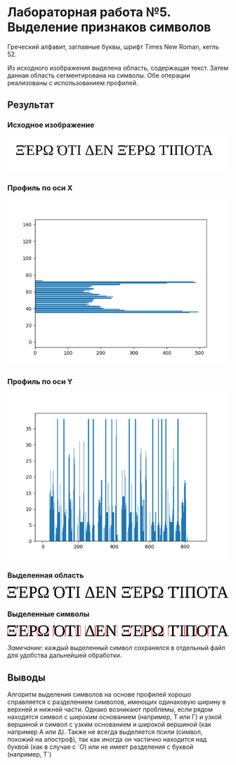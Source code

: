 # Лабораторная работа №5. Выделение признаков символов

Греческий алфавит, заглавные буквы, шрифт Times New Roman, кегль 52.

Из исходного изображения выделена область, содержащая текст. 
Затем данная область сегментирована на символы. Обе операции 
реализованы с использованием профилей.

## Результат

### Исходное изображение

![Text](./img/sentence2.png)

### Профиль по оси X

![Profile](./img/profile_x.png)

### Профиль по оси Y

![Profile](./img/profile_y.png)

### Выделенная область

![Text](./img/cut.bmp)

### Выделенные символы

![Text](./img/result.bmp)

_Замечание_: каждый выделенный символ сохранялся в 
отдельный файл для удобства дальнейшей обработки.

## Выводы

Алгоритм выделения символов на основе профилей хорошо справляется 
с разделением символов, имеющих одинаковую ширину в верхней и 
нижней части. Однако возникают проблемы, если рядом находятся 
символ с широким основанием (например, Т или Г) и узкой вершиной 
и символ с узким основанием и широкой вершиной 
(как например А или Δ). Также не всегда выделяется псили (символ,
похожий на апостроф), так как иногда он частично находится над 
буквой (как в случае с ´O) или не имеет разделения с буквой 
(например, Т´)
